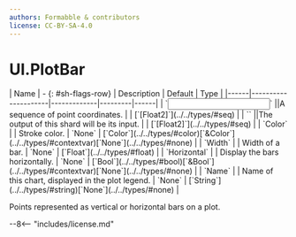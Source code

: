 ```yaml
---
authors: Formabble & contributors
license: CC-BY-SA-4.0
---
```



# UI.PlotBar

<div class="sh-parameters" markdown="1">
| Name | - {: #sh-flags-row} | Description | Default | Type |
|------|---------------------|-------------|---------|------|
| `<input>` ||A sequence of point coordinates. | | [`[Float2]`](../../types/#seq) |
| `<output>` ||The output of this shard will be its input. | | [`[Float2]`](../../types/#seq) |
| `Color` |  | Stroke color. | `None` | [`Color`](../../types/#color)[`&Color`](../../types/#contextvar)[`None`](../../types/#none) |
| `Width` |  | Width of a bar. | `None` | [`Float`](../../types/#float) |
| `Horizontal` |  | Display the bars horizontally. | `None` | [`Bool`](../../types/#bool)[`&Bool`](../../types/#contextvar)[`None`](../../types/#none) |
| `Name` |  | Name of this chart, displayed in the plot legend. | `None` | [`String`](../../types/#string)[`None`](../../types/#none) |

</div>

Points represented as vertical or horizontal bars on a plot.

--8<-- "includes/license.md"

